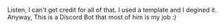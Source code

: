 Listen, I can't get credit for all of that. I used a template and I degined it. Anyway, This is a Discord Bot that most of him is my job :)
